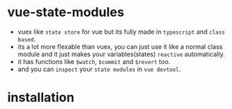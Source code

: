 # vue-state-modules
- vuex like `state store` for vue but its fully made in `typescript` and `class based`.
- its a lot more flexable than vuex, you can just use it like a normal class module and it just makes your variables(states) `reactive` automatically.
- it has functions like `$watch`, `$commit` and `$revert` too.
- and you can `inspect` your `state modules` in `vue devtool`.

# installation